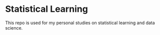 # Statistical Learning

This repo is used for my personal studies on statistical learning and data science.